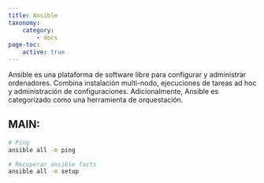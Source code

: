 ```yaml
---
title: Ansible
taxonomy:
    category:
        - docs
page-toc:
    active: true
---
```


Ansible es una plataforma de software libre para configurar y administrar ordenadores. Combina instalación multi-nodo, ejecuciones de tareas ad hoc y administración de configuraciones. Adicionalmente, Ansible es categorizado como una herramienta de orquestación.

## MAIN:
```bash
# Ping
ansible all -m ping

# Recuperar ansible facts
ansible all -m setup
```
